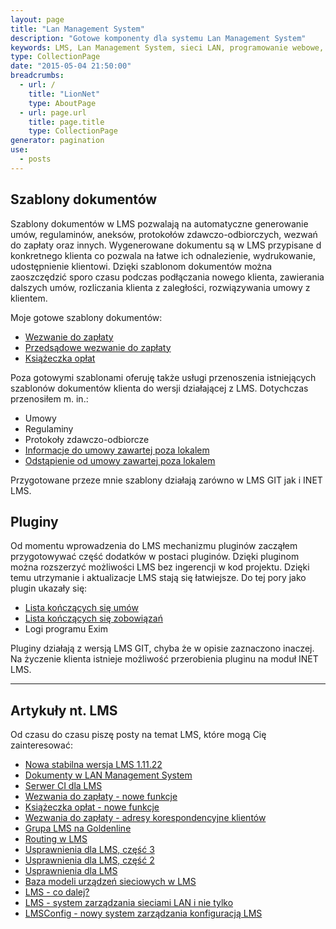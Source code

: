 ```yaml
---
layout: page
title: "Lan Management System"
description: "Gotowe komponenty dla systemu Lan Management System"
keywords: LMS, Lan Management System, sieci LAN, programowanie webowe, platformy VoIP, dodatki, komponenty, LMS GIT, LMS INET, wezwanie do zapłaty, przedsądowe wezwanie do zapłaty, ostateczne przedsądowe wezwanie do zapłaty, druki wpłat
type: CollectionPage
date: "2015-05-04 21:50:00"
breadcrumbs:
  - url: /
    title: "LionNet"
    type: AboutPage
  - url: page.url
    title: page.title
    type: CollectionPage
generator: pagination
use:
  - posts
---
```


## Szablony dokumentów

Szablony dokumentów w LMS pozwalają na automatyczne generowanie umów, regulaminów,
aneksów, protokołów zdawczo-odbiorczych, wezwań do zapłaty oraz innych. Wygenerowane
dokumentu są w LMS przypisane d konkretnego klienta co pozwala na łatwe ich 
odnalezienie, wydrukowanie, udostępnienie klientowi. Dzięki szablonom dokumentów
można zaoszczędzić sporo czasu podczas podłączania nowego klienta, zawierania 
dalszych umów, rozliczania klienta z zaległości, rozwiązywania umowy z klientem.

Moje gotowe szablony dokumentów:

 * [Wezwanie do zapłaty][1]
 * [Przedsądowe wezwanie do zapłaty][2]
 * [Książeczka opłat][3]

Poza gotowymi szablonami oferuję także usługi przenoszenia istniejących szablonów 
dokumentów klienta do wersji działającej z LMS. Dotychczas przenosiłem m. in.:

 * Umowy
 * Regulaminy
 * Protokoły zdawczo-odbiorcze
 * [Informacje do umowy zawartej poza lokalem][4]
 * [Odstąpienie od umowy zawartej poza lokalem][5]

Przygotowane przeze mnie szablony działają zarówno w LMS GIT jak i INET LMS.

## Pluginy

Od momentu wprowadzenia do LMS mechanizmu pluginów zacząłem przygotowywać część
dodatków w postaci pluginów. Dzięki pluginom można rozszerzyć możliwości LMS bez
ingerencji w kod projektu. Dzięki temu utrzymanie i aktualizacje LMS stają się 
łatwiejsze. Do tej pory jako plugin ukazały się:

 * [Lista kończących się umów][6]
 * [Lista kończących się zobowiązań][7]
 * Logi programu Exim

Pluginy działają z wersją LMS GIT, chyba że w opisie zaznaczono inaczej. Na 
życzenie klienta istnieje możliwość przerobienia pluginu na moduł INET LMS.

* * *

## Artykuły nt. LMS

Od czasu do czasu piszę posty na temat LMS, które mogą Cię zainteresować:

 * [Nowa stabilna wersja LMS 1.11.22](/2017/06/28/nowa-stabilna-wersja-lms-1-11-22.html)
 * [Dokumenty w LAN Management System](/2017/02/13/dokumenty_w_lan_management_system.html)
 * [Serwer CI dla LMS](/2016/02/13/konfiguracja-serwera-ci-dla-lms.html)
 * [Wezwania do zapłaty - nowe funkcje](/2015/12/19/wezwania-do-zaplaty-nowe-funkcje.html)
 * [Książeczka opłat - nowe funkcje](/2015/09/21/ksiazeczka-oplat-nowe-funkcje.html)
 * [Wezwania do zapłaty - adresy korespondencyjne klientów](/2015/08/08/wezwania-do-zaplaty-adresy-korespondencyjne-klientow.html)
 * [Grupa LMS na Goldenline](/2015/08/08/grupa-lms-na-goldenline.html)
 * [Routing w LMS](/2015/07/28/routing-w-lms.html)
 * [Usprawnienia dla LMS, część 3](/2015/07/21/usprawnienia-dla-lms-3.html)
 * [Usprawnienia dla LMS, część 2](/2015/06/16/usprawnienia-dla-lms-2.html)
 * [Usprawnienia dla LMS](/2015/04/20/usprawnienia-dla-lms.html)
 * [Baza modeli urządzeń sieciowych w LMS](/2015/02/15/baza-modeli-urzadzen-sieciowych-w-lms.html)
 * [LMS - co dalej?](/2015/02/07/lms-co-dalej.html)
 * [LMS - system zarządzania sieciami LAN i nie tylko](/2014/07/27/lms-system-zarzadzania-sieciami-lan-i-nie-tylko.html)
 * [LMSConfig - nowy system zarządzania konfiguracją LMS](/2014/07/16/lmsconfig-nowy-system-zarzadzania-konfiguracja-lms.html)

[1]: szablony-dokumentow/wezwanie-do-zaplaty/
[2]: szablony-dokumentow/przedsadowe-wezwanie-do-zaplaty/
[3]: szablony-dokumentow/ksiazeczka-oplat/
[4]: szablony-dokumentow/informacje-do-umowy-zawartej-poza-lokalem/
[5]: szablony-dokumentow/odstapienie-od-umowy-zawartej-poza-lokalem/
[6]: pluginy/konczace-sie-umowy/
[7]: pluginy/konczace-sie-zobowiazania/
